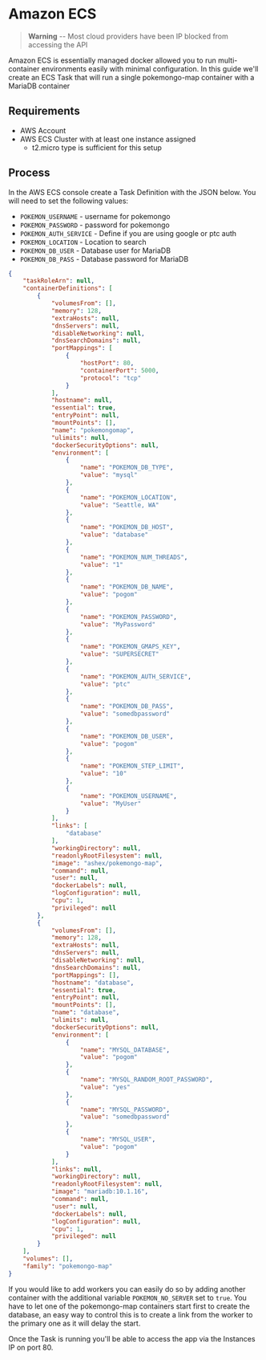 # Amazon ECS

> **Warning** -- Most cloud providers have been IP blocked from accessing the API

Amazon ECS is essentially managed docker allowed you to run multi-container environments easily with minimal configuration. In this guide we'll create an ECS Task that will run a single pokemongo-map container with a MariaDB container

## Requirements

* AWS Account
* AWS ECS Cluster with at least one instance assigned
    * t2.micro type is sufficient for this setup

## Process


In the AWS ECS console create a Task Definition with the JSON below. You will need to set the following values:

* `POKEMON_USERNAME` - username for pokemongo
* `POKEMON_PASSWORD` - password for pokemongo
* `POKEMON_AUTH_SERVICE` - Define if you are using google or ptc auth
* `POKEMON_LOCATION` - Location to search
* `POKEMON_DB_USER` - Database user for MariaDB
* `POKEMON_DB_PASS` - Database password for MariaDB

```json
{
    "taskRoleArn": null,
    "containerDefinitions": [
        {
            "volumesFrom": [],
            "memory": 128,
            "extraHosts": null,
            "dnsServers": null,
            "disableNetworking": null,
            "dnsSearchDomains": null,
            "portMappings": [
                {
                    "hostPort": 80,
                    "containerPort": 5000,
                    "protocol": "tcp"
                }
            ],
            "hostname": null,
            "essential": true,
            "entryPoint": null,
            "mountPoints": [],
            "name": "pokemongomap",
            "ulimits": null,
            "dockerSecurityOptions": null,
            "environment": [
                {
                    "name": "POKEMON_DB_TYPE",
                    "value": "mysql"
                },
                {
                    "name": "POKEMON_LOCATION",
                    "value": "Seattle, WA"
                },
                {
                    "name": "POKEMON_DB_HOST",
                    "value": "database"
                },
                {
                    "name": "POKEMON_NUM_THREADS",
                    "value": "1"
                },
                {
                    "name": "POKEMON_DB_NAME",
                    "value": "pogom"
                },
                {
                    "name": "POKEMON_PASSWORD",
                    "value": "MyPassword"
                },
                {
                    "name": "POKEMON_GMAPS_KEY",
                    "value": "SUPERSECRET"
                },
                {
                    "name": "POKEMON_AUTH_SERVICE",
                    "value": "ptc"
                },
                {
                    "name": "POKEMON_DB_PASS",
                    "value": "somedbpassword"
                },
                {
                    "name": "POKEMON_DB_USER",
                    "value": "pogom"
                },
                {
                    "name": "POKEMON_STEP_LIMIT",
                    "value": "10"
                },
                {
                    "name": "POKEMON_USERNAME",
                    "value": "MyUser"
                }
            ],
            "links": [
                "database"
            ],
            "workingDirectory": null,
            "readonlyRootFilesystem": null,
            "image": "ashex/pokemongo-map",
            "command": null,
            "user": null,
            "dockerLabels": null,
            "logConfiguration": null,
            "cpu": 1,
            "privileged": null
        },
        {
            "volumesFrom": [],
            "memory": 128,
            "extraHosts": null,
            "dnsServers": null,
            "disableNetworking": null,
            "dnsSearchDomains": null,
            "portMappings": [],
            "hostname": "database",
            "essential": true,
            "entryPoint": null,
            "mountPoints": [],
            "name": "database",
            "ulimits": null,
            "dockerSecurityOptions": null,
            "environment": [
                {
                    "name": "MYSQL_DATABASE",
                    "value": "pogom"
                },
                {
                    "name": "MYSQL_RANDOM_ROOT_PASSWORD",
                    "value": "yes"
                },
                {
                    "name": "MYSQL_PASSWORD",
                    "value": "somedbpassword"
                },
                {
                    "name": "MYSQL_USER",
                    "value": "pogom"
                }
            ],
            "links": null,
            "workingDirectory": null,
            "readonlyRootFilesystem": null,
            "image": "mariadb:10.1.16",
            "command": null,
            "user": null,
            "dockerLabels": null,
            "logConfiguration": null,
            "cpu": 1,
            "privileged": null
        }
    ],
    "volumes": [],
    "family": "pokemongo-map"
}
```


If you would like to add workers you can easily do so by adding another container with the additional variable `POKEMON_NO_SERVER` set to `true`. You have to let one of the pokemongo-map containers start first to create the database, an easy way to control this is to create a link from the worker to the primary one as it will delay the start.

Once the Task is running you'll be able to access the app via the Instances IP on port 80.